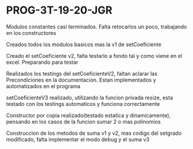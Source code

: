 # PROG-3T-19-20-JGR

Modulos constantes casi terminados. Falta retocarlos un poco, trabajando en los constructores

Creados todos los modulos basicos mas la v1 de setCoeficiente

Creado el setCoeficiente v2, falta testarlo a fondo tal y como viene en el excel. Preparando para testar

Realizados los testings del setCoeficienteV2, faltan aclarar las Precondiciones en la documentacion. Estan implementados y automatizados en el programa

setCoeficienteV3 realizado, utilizando la funcion privada resize, esta testado con los testings automaticos y funciona correctamente

Constructor por copia realizado(testado estatica y dinamicamente), pensando en los casos de la funcion sumar 2 o mas polinomios

Construccion de los metodos de suma v1 y v2, mas codigo del setgrado modificado, falta implementar el modo debug y el suma v3
